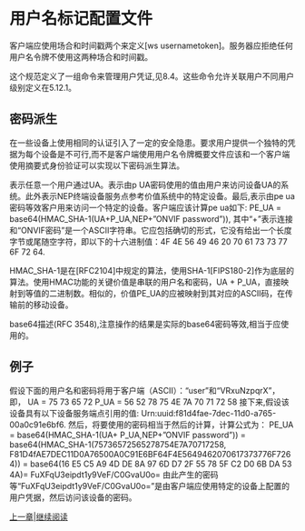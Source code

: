 # 用户名标记配置文件

客户端应使用场合和时间戳两个来定义[ws usernametoken]。服务器应拒绝任何用户名令牌不使用这两种场合和时间戳。

这个规范定义了一组命令来管理用户凭证,见8.4。这些命令允许关联用户不同用户级别定义在5.12.1。

## 密码派生

在一些设备上使用相同的认证引入了一定的安全隐患。要求用户提供一个独特的凭据为每个设备是不可行,而不是客户端使用用户名令牌概要文件应该和一个客户端使用摘要式身份验证可以实现以下密码派生算法。

表示任意一个用户通过UA。表示由p UA密码使用的值由用户来访问设备UA的系统。此外表示NEP终端设备服务点参考价值系统中的特定设备。最后,表示由pe ua密码等效客户用来访问一个特定的设备。客户端应该计算pe ua如下:
	PE_UA = base64(HMAC_SHA-1(UA+P_UA,NEP+”ONVIF password”)),
其中“+”表示连接和“ONVIF密码”是一个ASCII字符串。它应包括确切的形式，它没有给出一个长度字节或尾随空字符，即以下的十六进制值：4F 4E 56 49 46 20 70 61 73 73 77 6F 72 64.

HMAC_SHA-1是在[RFC2104]中规定的算法，使用SHA-1[FIPS180-2]作为底层的算法。使用HMAC功能的关键价值是串联的用户名和密码，UA + P_UA，直接映射到等值的二进制数。相似的，价值PE_UA的应被映射到其对应的ASCII码，在传输前的移动设备。

base64描述(RFC 3548),注意操作的结果是实际的base64密码等效,相当于应使用的。

## 例子

假设下面的用户名和密码将用于客户端（ASCII）：“user”和“VRxuNzpqrX”，即，
	UA = 75 73 65 72
	P_UA = 56 52 78 75 4E 7A 70 71 72 58
接下来,假设该设备具有以下设备服务端点引用的值:
	Urn:uuid:f81d4fae-7dec-11d0-a765-00a0c91e6bf6.
然后，将要使用的密码相当于然后的计算，计算公式为：
	PE_UA = base64(HMAC_SHA-1(UA+ P_UA,NEP+”ONVIF password”)) =
	base64(HMAC_SHA-1(75736572565278754E7A70717258,
	F81D4fAE7DEC11D0A76500A0C91E6BF64F4E5649462070617373776F7264)) =
	base64(16 E5 C5 A9 4D DE 8A 97 6D D7 2F 55 78 5F C2 D0 6B DA 53 4A)=
	FuXFqU3eipdt1y9VeF/C0GvaU0o=
由此产生的密码等“FuXFqU3eipdt1y9VeF/C0GvaU0o=”是由客户端应使用特定的设备上配置的用户凭据，然后访问该设备的密码。



[上一章](05.12.01.md)|[继续阅读](05.13.md)